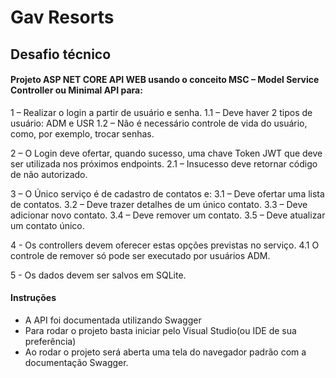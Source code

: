 # Gav Resorts
## Desafio técnico
#### Projeto ASP NET CORE API WEB usando o conceito MSC – Model Service Controller ou Minimal API para:

1 – Realizar o login a partir de usuário e senha.
  1.1 – Deve haver 2 tipos de usuário: ADM e USR
  1.2 – Não é necessário controle de vida do usuário, como, por exemplo, trocar senhas.

2 – O Login deve ofertar, quando sucesso, uma chave Token JWT que deve ser utilizada nos próximos endpoints.
  2.1 – Insucesso deve retornar código de não autorizado.

3 – O Único serviço é de cadastro de contatos e:
  3.1 – Deve ofertar uma lista de contatos.
  3.2 – Deve trazer detalhes de um único contato.
  3.3 – Deve adicionar novo contato.
  3.4 – Deve remover um contato.
  3.5 – Deve atualizar um contato único.

4 - Os controllers devem oferecer estas opções previstas no serviço.
  4.1 O controle de remover só pode ser executado por usuários ADM.

5 - Os dados devem ser salvos em SQLite.

#### Instruções
- A API foi documentada utilizando Swagger 
- Para rodar o projeto basta iniciar pelo Visual Studio(ou IDE de sua preferência)
- Ao rodar o projeto será aberta uma tela do navegador padrão com a documentação Swagger.
